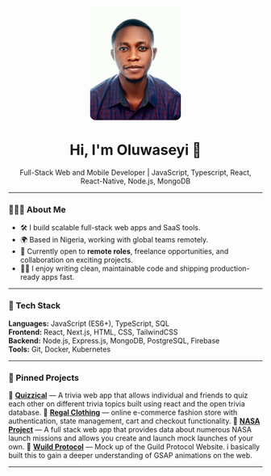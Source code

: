 <p align="center" >
  
  <img src="IMG-20230123-WA0001.jpg" alt="Seyi's photo" width="180" style="border-radius: 10px;" />
  
</p>

<h1 align="center">Hi, I'm Oluwaseyi 👋</h1>

<p align="center">
  Full-Stack Web and Mobile Developer | JavaScript, Typescript, React, React-Native, Node.js, MongoDB
</p>

---

### 👨🏽‍💻 About Me

- 🛠 I build scalable full-stack web apps and SaaS tools.
- 🌍 Based in Nigeria, working with global teams remotely.
- 💼 Currently open to **remote roles**, freelance opportunities, and collaboration on exciting projects.
- ✍🏽 I enjoy writing clean, maintainable code and shipping production-ready apps fast.

---

### 🔧 Tech Stack

<!-- You can use icons or emojis here -->
**Languages:** JavaScript (ES6+), TypeScript, SQL  
**Frontend:** React, Next.js, HTML, CSS, TailwindCSS  
**Backend:** Node.js, Express.js, MongoDB, PostgreSQL, Firebase  
**Tools:** Git, Docker, Kubernetes 

---

### 📌 Pinned Projects

<!-- Update these with your best repos -->
🔗 [**Quizzical**](https://github.com/Seyi-dev1/Quzzical) — A trivia web app that allows individual and friends to quiz each other on different trivia topics built using react and the open trivia database.
🔗 [**Regal Clothing**](https://github.com/Seyi-dev1/crown-clothing) — online e-commerce fashion store with authentication, state management, cart and checkout functionality.
🔗 [**NASA Project**](https://github.com/Seyi-dev1/NASA-project) — A full stack web app that provides data about numerous NASA launch missions and allows you create and launch mock launches of your own.
🔗 [**Wuild Protocol**](https://github.com/Seyi-dev1/wuild-protocol) — Mock up of the Guild Protocol Website. i basically built this to gain a deeper understanding of GSAP animations on the web.


---

<!--### 📈 GitHub Stats

<p align="center">
  <img src="https://github-readme-stats.vercel.app/api?username=Seyi-dev1&show_icons=true&theme=react&hide_title=true" />
  <br />
  <img src="https://github-readme-stats.vercel.app/api/top-langs/?username=Seyi-dev1&layout=compact&theme=react" />
</p>

---

### 🤝 Let’s Connect

- 🌐 [Portfolio Website](https://seyi-dev.vercel.app/)
- 💼 [LinkedIn](https://www.linkedin.com/in/your-link/)
- 🐦 [Twitter/X](https://twitter.com/your-handle)
- 📫 Email: samoluwaseyidev@gmailcom

---

<p align="center">
  🚀 Let’s build something great together!
</p>

<!--
**Seyi-dev1/Seyi-dev1** is a ✨ _special_ ✨ repository because its `README.md` (this file) appears on your GitHub profile.

Here are some ideas to get you started:

- 🔭 I’m currently working on ...
- 🌱 I’m currently learning ...
- 👯 I’m looking to collaborate on ...
- 🤔 I’m looking for help with ...
- 💬 Ask me about ...
- 📫 How to reach me: ...
- 😄 Pronouns: ...
- ⚡ Fun fact: ...
-->
